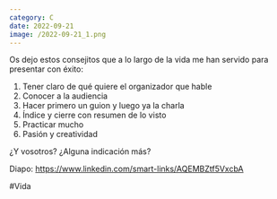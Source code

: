 ```yaml
--- 
category: C 
date: 2022-09-21 
image: /2022-09-21_1.png 
--- 
```


Os dejo estos consejitos que a lo largo de la vida me han servido para presentar con éxito:

1) Tener claro de qué quiere el organizador que hable
2) Conocer a la audiencia
3) Hacer primero un guion y luego ya la charla
4) Índice y cierre con resumen de lo visto
5) Practicar mucho
6) Pasión y creatividad

¿Y vosotros? ¿Alguna indicación más?

Diapo: https://www.linkedin.com/smart-links/AQEMBZtf5VxcbA

#Vida